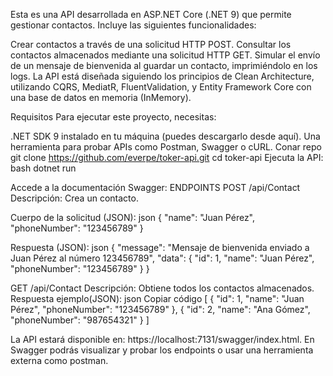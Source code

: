 Esta es una API desarrollada en ASP.NET Core (.NET 9) que permite gestionar contactos. Incluye las siguientes funcionalidades:

Crear contactos a través de una solicitud HTTP POST.
Consultar los contactos almacenados mediante una solicitud HTTP GET.
Simular el envío de un mensaje de bienvenida al guardar un contacto, imprimiéndolo en los logs.
La API está diseñada siguiendo los principios de Clean Architecture, utilizando CQRS, MediatR, FluentValidation, y Entity Framework Core con una base de datos en memoria (InMemory).

Requisitos
Para ejecutar este proyecto, necesitas:

.NET SDK 9 instalado en tu máquina (puedes descargarlo desde aquí).
Una herramienta para probar APIs como Postman, Swagger o cURL.
Conar repo
git clone https://github.com/everpe/toker-api.git
cd toker-api
Ejecuta la API:
bash
dotnet run

Accede a la documentación Swagger:
ENDPOINTS
POST /api/Contact
Descripción: Crea un contacto.

Cuerpo de la solicitud (JSON):
json
{
  "name": "Juan Pérez",
  "phoneNumber": "123456789"
}

Respuesta (JSON):
json
{
  "message": "Mensaje de bienvenida enviado a Juan Pérez al número 123456789",
  "data": {
    "id": 1,
    "name": "Juan Pérez",
    "phoneNumber": "123456789"
  }
}



GET /api/Contact
Descripción: Obtiene todos los contactos almacenados.
Respuesta ejemplo(JSON):
json
Copiar código
[
  {
    "id": 1,
    "name": "Juan Pérez",
    "phoneNumber": "123456789"
  },
  {
    "id": 2,
    "name": "Ana Gómez",
    "phoneNumber": "987654321"
  }
]


La API estará disponible en: https://localhost:7131/swagger/index.html.
En Swagger podrás visualizar y probar los endpoints o usar una herramienta externa como postman.

